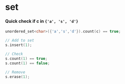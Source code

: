 
# set
#### Quick check if c in `{'a', 's', 'd'}`

```cpp
unordered_set<char>({'a','s','d'}).count(c) == true;
```


```cpp
// Add to set
s.insert(1);

// Check
s.count(1) == true;
s.count(1) == false;

// Remove
s.erase(1);
```
